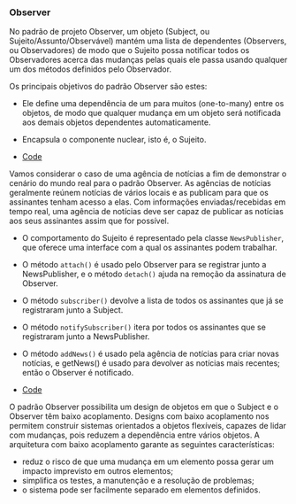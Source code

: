 ### Observer
No padrão de projeto Observer, um objeto (Subject, ou Sujeito/Assunto/Observável) mantém uma lista de dependentes (Observers, ou Observadores) de modo que o Sujeito possa notificar todos os Observadores acerca das mudanças pelas quais ele passa usando qualquer um dos métodos definidos pelo Observador.

Os principais objetivos do padrão Observer são estes:
- Ele define uma dependência de um para muitos (one-to-many) entre os objetos, de modo que qualquer mudança em um objeto será notificada aos demais objetos dependentes automaticamente.
- Encapsula o componente nuclear, isto é, o Sujeito.

- [Code](code.py)

Vamos considerar o caso de uma agência de notícias a fim de demonstrar o cenário do mundo real para o padrão Observer. As agências de notícias geralmente reúnem notícias de vários locais e as publicam para que os assinantes tenham acesso a elas. Com informações enviadas/recebidas em tempo real, uma agência de notícias deve ser capaz de publicar as notícias aos seus assinantes assim que for possível.
- O comportamento do Sujeito é representado pela classe `NewsPublisher`, que oferece uma interface com a qual os assinantes podem trabalhar.
- O método `attach()` é usado pelo Observer para se registrar junto a NewsPublisher, e o método `detach()` ajuda na remoção da assinatura de Observer.
- O método `subscriber()` devolve a lista de todos os assinantes que já se registraram junto a Subject.
- O método `notifySubscriber()` itera por todos os assinantes que se registraram junto a NewsPublisher.
- O método `addNews()` é usado pela agência de notícias para criar novas notícias, e getNews() é usado para devolver as notícias mais recentes; então o Observer é notificado.

- [Code](real.py)

O padrão Observer possibilita um design de objetos em que o Subject e o Observer têm baixo acoplamento. Designs com baixo acoplamento nos permitem construir sistemas orientados a objetos flexíveis, capazes de lidar com mudanças, pois reduzem a dependência entre vários objetos. A arquitetura com baixo acoplamento garante as seguintes características:
- reduz o risco de que uma mudança em um elemento possa gerar um impacto imprevisto em outros elementos;
- simplifica os testes, a manutenção e a resolução de problemas;
- o sistema pode ser facilmente separado em elementos definidos.